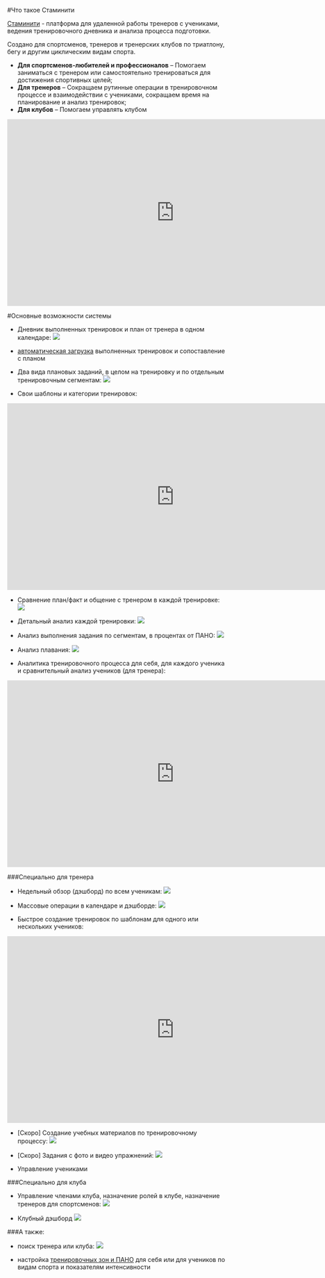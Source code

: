 #Что такое Стаминити

[Стаминити](https://staminity.com) - платформа для удаленной работы тренеров с учениками, ведения тренировочного дневника и анализа процесса подготовки. 

Создано для спортсменов, тренеров и тренерских клубов по триатлону, бегу и другим циклическим видам спорта. 

* **Для спортсменов-любителей и профессионалов** – Помогаем заниматься с тренером или самостоятельно тренироваться для достижения спортивных целей;
* **Для тренеров** – Cокращаем рутинные операции в тренировочном процессе и взаимодействии с учениками, сокращаем время на планирование и анализ тренировок; 
* **Для клубов** – Помогаем управлять клубом


<iframe width="768" height="430" src="https://www.youtube.com/embed/Y_H-ffsqMT8" frameborder="0" allowfullscreen></iframe>


#Основные возможности системы

* Дневник выполненных тренировок и план от тренера в одном календаре:
![](http://content.staminity.com/assets/images/about/calendar-view.png)

* [автоматическая загрузка](/questions/activity-auto-sync.md) выполненных тренировок и сопоставление с планом

* Два вида плановых заданий, в целом на тренировку и по отдельным тренировочным сегментам:
![](http://content.staminity.com/assets/images/about/two-activity-type.png)

* Свои шаблоны и категории тренировок:

<iframe width="768" height="430" src="https://www.youtube.com/embed/tnrZ6dzNQVk" frameborder="0" allowfullscreen></iframe>


* Сравнение план/факт и общение с тренером в каждой тренировке:
![](http://content.staminity.com/assets/images/about/activity-plan-and-fact.png)

* Детальный анализ каждой тренировки: 
![](http://content.staminity.com/assets/images/about/activity-details.png)

* Анализ выполнения задания по сегментам, в процентах от ПАНО: 
![](http://content.staminity.com/assets/images/about/activity-structured2.png)

* Анализ плавания:
![](http://content.staminity.com/assets/images/about/activity-swim.png)

* Аналитика тренировочного процесса для себя, для каждого ученика и сравнительный анализ учеников (для тренера):

<iframe width="768" height="430" src="https://www.youtube.com/embed/AxLKeMMTn2Q" frameborder="0" allowfullscreen></iframe>

###Специально для тренера

* Недельный обзор (дэшборд) по всем ученикам:
![](http://content.staminity.com/assets/images/about/coach-dashboard.png)

* Массовые операции в календаре и дэшборде:
![](http://content.staminity.com/assets/images/about/copy-paste.gif)

* Быстрое создание тренировок по шаблонам для одного или нескольких учеников:

<iframe width="768" height="430" src="https://www.youtube.com/embed/CdPF1MPI-cc" frameborder="0" allowfullscreen></iframe>

* [Скоро] Создание учебных материалов по тренировочному процессу:
![](http://content.staminity.com/assets/images/about/record-foods.png)

* [Скоро] Задания с фото и видео упражнений:
![](http://content.staminity.com/assets/images/about/records-video.png)

* Управление учениками

###Специально для клуба
* Управление членами клуба, назначение ролей в клубе, назначение тренеров для спортсменов:
![](http://content.staminity.com/assets/images/about/club-management.png)

* Клубный дэшборд
![](http://content.staminity.com/assets/images/image.png)


###А также:
* поиск тренера или клуба:
![](http://content.staminity.com/assets/images/about/find-coach.png)

* настройка [тренировочных зон и ПАНО](/basics/intensity-zones.md) для себя или для учеников по видам спорта и показателям интенсивности